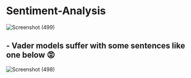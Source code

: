 # Sentiment-Analysis
![Screenshot (499)](https://github.com/animeshdebug7/Sentiment-Analysis-Vader/assets/66486050/3f27809c-b83b-4e63-8d0e-2331060c09b2)

## - Vader models suffer with some sentences like one below 😡
![Screenshot (498)](https://github.com/animeshdebug7/Sentiment-Analysis-Vader/assets/66486050/18ad785b-4738-450a-aecc-820421b362fe)
